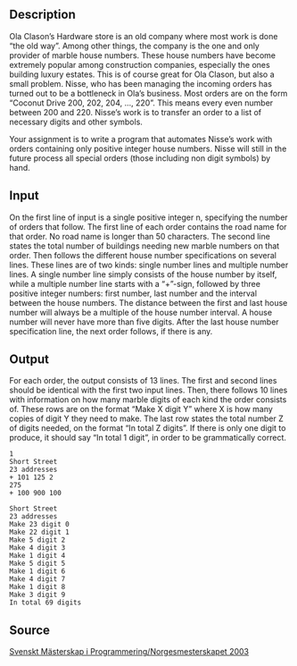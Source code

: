<h2>Description</h2><p>Ola Clason’s Hardware store is an old company where most work is done “the old way”. Among other things, the company is the one and only provider of marble house numbers. These house numbers have become extremely popular among construction companies, especially the ones building luxury estates. This is of course great for Ola Clason, but also a small problem. Nisse, who has been managing the incoming orders has turned out to be a bottleneck in Ola’s business. Most orders are on the form “Coconut Drive 200, 202, 204, ..., 220”. This means every even number between 200 and 220. Nisse’s work is to transfer an order to a list of necessary digits and other symbols.
</p>
Your assignment is to write a program that automates Nisse’s work with orders containing only positive integer house numbers. Nisse will still in the future process all special orders (those including non digit symbols) by hand.<h2>Input</h2><p>On the first line of input is a single positive integer n, specifying the number of orders that follow. The first line of each order contains the road name for that order. No road name is longer than 50 characters. The second line states the total number of buildings needing new marble numbers on that order. Then follows the different house number specifications on several lines. These lines are of two kinds: single number lines and multiple number lines. A single number line simply consists of the house number by itself, while a multiple number line starts with a “+”-sign, followed by three positive integer numbers: first number, last number and the interval between the house numbers. The distance between the first and last house number will always be a multiple of the house number interval. A house number will never have more than five digits. After the last house number specification line, the next order follows, if there is any.</p><h2>Output</h2><p>For each order, the output consists of 13 lines. The first and second lines should be identical with the first two input lines. Then, there follows 10 lines with information on how many marble digits of each kind the order consists of. These rows are on the format “Make X digit Y” where X is how many copies of digit Y they need to make. The last row states the total number Z of digits needed, on the format “In total Z digits”. If there is only one digit to produce, it should say “In total 1 digit”, in order to be grammatically correct.
</p><pre><code class="language-input1">1
Short Street
23 addresses
+ 101 125 2
275
+ 100 900 100</code></pre><pre><code class="language-output1">Short Street
23 addresses
Make 23 digit 0
Make 22 digit 1
Make 5 digit 2
Make 4 digit 3
Make 1 digit 4
Make 5 digit 5
Make 1 digit 6
Make 4 digit 7
Make 1 digit 8
Make 3 digit 9
In total 69 digits</code></pre><h2>Source</h2><a href="searchproblem?field=source&amp;key=Svenskt+M%C3%A4sterskap+i+Programmering%2FNorgesmesterskapet+2003">Svenskt Mästerskap i Programmering/Norgesmesterskapet 2003</a>